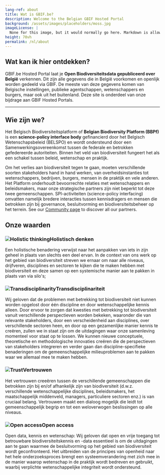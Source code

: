 ```yaml
---
lang-ref: about
title: Wat is GBIF.be?
description: Welcome to the Belgian GBIF Hosted Portal
background: /assets/images/placeholders/moss.jpg
imageLicense: |
  None for this image, but it would normally go here. Markdown is allowed.
height: 70vh
permalink: /nl/about
---
```


## Wat kan ik hier ontdekken?

GBIF.be Hosted Portal laat je **Open Biodiversiteitsdata gepubliceerd over België** verkennen. Dit zijn alle gegevens die in België voorkomen en openlijk worden gedeeld via GBIF.
De meeste van deze gegevens komen van Belgische instellingen, publieke agentschappen, wetenschappers en burgers, maar ook uit het buitenland. Deze site is onderdeel van onze bijdrage aan GBIF Hosted Portals.

---

## Wie zijn we?

Het Belgisch Biodiversiteitsplatform of **Belgian Biodiversity Platform (BBPf)** is een **science-policy interface body** gefinancierd door het Belgisch Wetenschapsbeleid (BELSPO) en wordt ondersteund door een Samenwerkingsovereenkomst tussen de federale en betrokken gefedereerde autoriteiten. Binnen het veld van biodiversiteit fungeert het als een schakel tussen beleid, wetenschap en praktijk.

Om het verlies aan biodiversiteit tegen te gaan, moeten verschillende soorten stakeholders hand in hand werken, van overheidsinstanties tot wetenschappers, bedrijven, burgers, mensen in de praktijk en vele anderen. Het Platform onderhoudt bevoorrechte relaties met wetenschappers en beleidsmakers, maar onze strategische partners zijn niet beperkt tot deze twee gemeenschappen. SPI-activiteiten (science-policy interfacing) omvatten namelijk bredere interacties tussen kennisdragers en mensen die betrokken zijn bij governance, besluitvorming en biodiversiteitsbeheer op het terrein.
See our [Community page](/community) to discover all our partners.

## Onze waarden

### ![Holistic thinking](/assets/images/icons/valueHolistic.png)Holistisch denken

Een holistische benadering verwijst naar het aanpakken van iets in zijn geheel in plaats van slechts een deel ervan. In de context van ons werk op het gebied van biodiversiteit streven we ernaar om naar alle niveaus, drijfveren, disciplines en sectoren te kijken die te maken hebben met biodiversiteit en deze samen op een systemische manier aan te pakken in plaats van via silo's;

### ![Transdisciplinarity](/assets/images/icons/valueTransdisciplinarity.png)Transdisciplinariteit

Wij geloven dat de problemen met betrekking tot biodiversiteit niet kunnen worden opgelost door één discipline en door wetenschappelijke kennis alleen. Door ervoor te zorgen dat kwesties met betrekking tot biodiversiteit vanuit verschillende perspectieven worden bekeken, waaronder die van relevante stakeholders, door een verscheidenheid aan disciplines, over verschillende sectoren heen, en door op een gezamenlijke manier kennis te creëren, zullen we in staat zijn om de uitdagingen waar onze samenleving momenteel voor staat op te lossen. We kunnen nieuwe conceptuele, theoretische en methodologische innovaties creëren die de perspectieven van stakeholders integreren en verder gaan dan discipline-specifieke benaderingen om de gemeenschappelijke milieuproblemen aan te pakken waar we allemaal mee te maken hebben.

### ![Trust](/assets/images/icons/valueTrust.png)Vertrouwen

Het vertrouwen creeëren tussen de verschillende gemeenschappen die betrokken zijn bij en/of afhankelijk zijn van biodiversiteit (d.w.z. verschillende wetenschappelijke disciplines, beleidsmakers, het maatschappelijk middenveld, managers, particuliere sectoren enz.) is van cruciaal belang. Vertrouwen maakt een dialoog mogelijk die leidt tot gemeenschappelijk begrip en tot een weloverwogen beslissingen op alle niveaus.

### ![Open access](/assets/images/icons/valueOpen.png)Open access

Open data, kennis en wetenschap: Wij geloven dat open en vrije toegang tot betrouwbare biodiversiteitskennis en -data essentieel is om de uitdagingen aan te gaan waarmee de besluitvorming op het gebied van biodiversiteit wordt geconfronteerd. Het uitbreiden van de principes van openheid naar het hele onderzoeksproces brengt een systeemverandering met zich mee in de manier waarop wetenschap in de praktijk wordt bedreven en gebruikt, waarbij verplichte wetenschappelijke integriteit wordt ondersteund.

